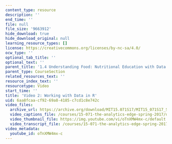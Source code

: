 ```yaml
---
content_type: resource
description: ''
end_time: ''
file: null
file_size: '9663912'
hide_download: true
hide_download_original: null
learning_resource_types: []
license: https://creativecommons.org/licenses/by-nc-sa/4.0/
ocw_type: ''
optional_tab_title: ''
optional_text: ''
parent_title: '1.4 Understanding Food: Nutritional Education with Data  (Recitation)'
parent_type: CourseSection
related_resources_text: ''
resource_index_text: ''
resourcetype: Video
start_time: ''
title: 'Video 2: Working with Data in R'
uid: 6aa8fcaa-cf92-69a8-4185-c7cd1c8e742c
video_files:
  archive_url: https://archive.org/download/MIT15.071S17/MIT15_071S17_Session_1.4.03_300k.mp4
  video_captions_file: /courses/15-071-the-analytics-edge-spring-2017/ddb7e1bf0c01598cb0a9f97d682c8c8b_exav1FKMfbw.vtt
  video_thumbnail_file: https://img.youtube.com/vi/oTnXMW4mx-c/default.jpg
  video_transcript_file: /courses/15-071-the-analytics-edge-spring-2017/a6a05c9f47644b1eab2d65437f6dc0fe_exav1FKMfbw.pdf
video_metadata:
  youtube_id: oTnXMW4mx-c
---
```

